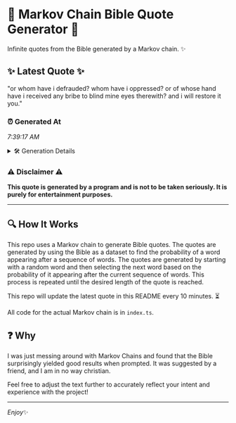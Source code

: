 # 📖 Markov Chain Bible Quote Generator 📖

Infinite quotes from the Bible generated by a Markov chain. ✨

## ✨ Latest Quote ✨
"or whom have i defrauded? whom have i oppressed? or of whose hand have i received any bribe to blind mine eyes therewith? and i will restore it you."

### ⏰ Generated At
*7:39:17 AM*

<details>
    <summary>🛠️ Generation Details</summary>
    <p>
        <strong>🌱 Seed:</strong> or<br>
        <strong>🔄 Iterations:</strong> 28<br>
        <strong>📜 Context History:</strong><br>[ or ]: whom<br>[ or, whom ]: have<br>[ or, whom, have ]: i<br>[ or, whom, have, i ]: defrauded?<br>[ or, whom, have, i, defrauded? ]: whom<br>[ or, whom, have, i, defrauded?, whom ]: have<br>[ whom, have, i, defrauded?, whom, have ]: i<br>[ have, i, defrauded?, whom, have, i ]: oppressed?<br>[ i, defrauded?, whom, have, i, oppressed? ]: or<br>[ defrauded?, whom, have, i, oppressed?, or ]: of<br>[ whom, have, i, oppressed?, or, of ]: whose<br>[ have, i, oppressed?, or, of, whose ]: hand<br>[ i, oppressed?, or, of, whose, hand ]: have<br>[ oppressed?, or, of, whose, hand, have ]: i<br>[ or, of, whose, hand, have, i ]: received<br>[ of, whose, hand, have, i, received ]: any<br>[ whose, hand, have, i, received, any ]: bribe<br>[ hand, have, i, received, any, bribe ]: to<br>[ have, i, received, any, bribe, to ]: blind<br>[ i, received, any, bribe, to, blind ]: mine<br>[ received, any, bribe, to, blind, mine ]: eyes<br>[ any, bribe, to, blind, mine, eyes ]: therewith?<br>[ bribe, to, blind, mine, eyes, therewith? ]: and<br>[ to, blind, mine, eyes, therewith?, and ]: i<br>[ blind, mine, eyes, therewith?, and, i ]: will<br>[ mine, eyes, therewith?, and, i, will ]: restore<br>[ eyes, therewith?, and, i, will, restore ]: it<br>[ therewith?, and, i, will, restore, it ]: you.<br>
    </p>
</details>

### ⚠️ Disclaimer ⚠️
**This quote is generated by a program and is not to be taken seriously. It is purely for entertainment purposes.**

---

## 🔍 How It Works

This repo uses a Markov chain to generate Bible quotes. The quotes are generated by using the Bible as a dataset to find the probability of a word appearing after a sequence of words. The quotes are generated by starting with a random word and then selecting the next word based on the probability of it appearing after the current sequence of words. This process is repeated until the desired length of the quote is reached.

This repo will update the latest quote in this README every 10 minutes. ⏳

All code for the actual Markov chain is in `index.ts`.

## ❓ Why

I was just messing around with Markov Chains and found that the Bible surprisingly yielded good results when prompted. 
It was suggested by a friend, and I am in no way christian.

Feel free to adjust the text further to accurately reflect your intent and experience with the project!

---

*Enjoy*✨
